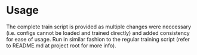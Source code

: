 # Usage

The complete train script is provided as multiple changes were neccessary (i.e. configs cannot be loaded and trained directly) and added consistency for ease of usage. Run in similar fashion to the regular training script (refer to README.md at project root for more info).